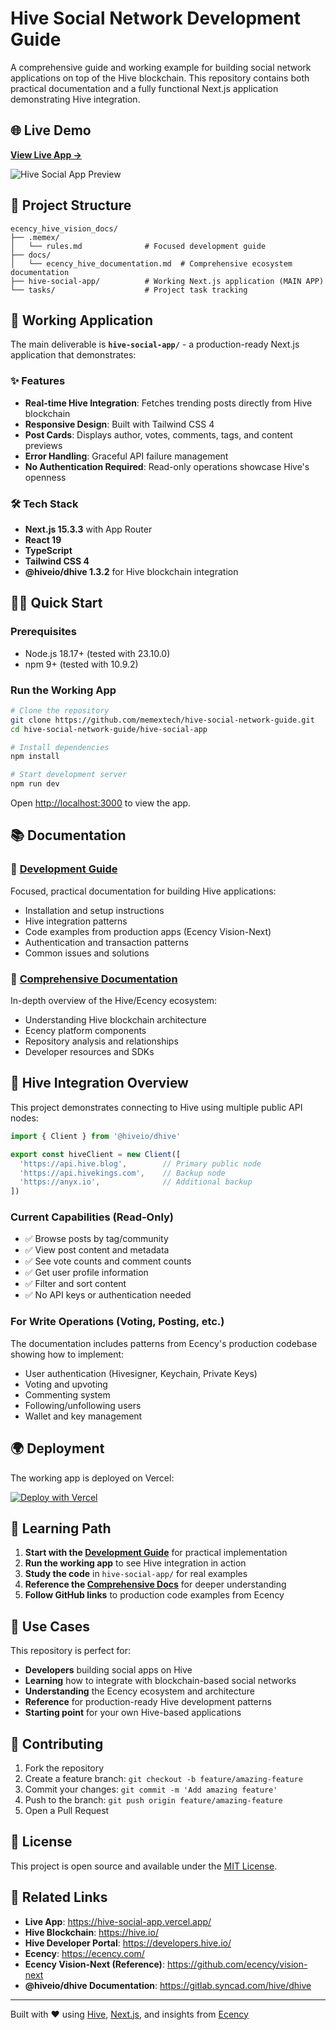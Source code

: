 # Hive Social Network Development Guide

A comprehensive guide and working example for building social network applications on top of the Hive blockchain. This repository contains both practical documentation and a fully functional Next.js application demonstrating Hive integration.

## 🌐 Live Demo

**[View Live App →](https://hive-social-app.vercel.app/)**

![Hive Social App Preview](https://github.com/user-attachments/assets/hive-social-preview.png)

## 📁 Project Structure

```
ecency_hive_vision_docs/
├── .memex/
│   └── rules.md              # Focused development guide
├── docs/
│   └── ecency_hive_documentation.md  # Comprehensive ecosystem documentation
├── hive-social-app/          # Working Next.js application (MAIN APP)
└── tasks/                    # Project task tracking
```

## 🚀 Working Application

The main deliverable is **`hive-social-app/`** - a production-ready Next.js application that demonstrates:

### ✨ Features
- **Real-time Hive Integration**: Fetches trending posts directly from Hive blockchain
- **Responsive Design**: Built with Tailwind CSS 4
- **Post Cards**: Displays author, votes, comments, tags, and content previews
- **Error Handling**: Graceful API failure management
- **No Authentication Required**: Read-only operations showcase Hive's openness

### 🛠️ Tech Stack
- **Next.js 15.3.3** with App Router
- **React 19** 
- **TypeScript**
- **Tailwind CSS 4**
- **@hiveio/dhive 1.3.2** for Hive blockchain integration

## 🏃‍♂️ Quick Start

### Prerequisites
- Node.js 18.17+ (tested with 23.10.0)
- npm 9+ (tested with 10.9.2)

### Run the Working App

```bash
# Clone the repository
git clone https://github.com/memextech/hive-social-network-guide.git
cd hive-social-network-guide/hive-social-app

# Install dependencies
npm install

# Start development server
npm run dev
```

Open [http://localhost:3000](http://localhost:3000) to view the app.

## 📚 Documentation

### 🎯 [Development Guide](/.memex/rules.md)
Focused, practical documentation for building Hive applications:
- Installation and setup instructions
- Hive integration patterns
- Code examples from production apps (Ecency Vision-Next)
- Authentication and transaction patterns
- Common issues and solutions

### 📖 [Comprehensive Documentation](/docs/ecency_hive_documentation.md)
In-depth overview of the Hive/Ecency ecosystem:
- Understanding Hive blockchain architecture
- Ecency platform components
- Repository analysis and relationships
- Developer resources and SDKs

## 🔗 Hive Integration Overview

This project demonstrates connecting to Hive using multiple public API nodes:

```typescript
import { Client } from '@hiveio/dhive'

export const hiveClient = new Client([
  'https://api.hive.blog',        // Primary public node
  'https://api.hivekings.com',    // Backup node  
  'https://anyx.io',              // Additional backup
])
```

### Current Capabilities (Read-Only)
- ✅ Browse posts by tag/community
- ✅ View post content and metadata  
- ✅ See vote counts and comment counts
- ✅ Get user profile information
- ✅ Filter and sort content
- ✅ No API keys or authentication needed

### For Write Operations (Voting, Posting, etc.)
The documentation includes patterns from Ecency's production codebase showing how to implement:
- User authentication (Hivesigner, Keychain, Private Keys)
- Voting and upvoting
- Commenting system
- Following/unfollowing users
- Wallet and key management

## 🌍 Deployment

The working app is deployed on Vercel:

[![Deploy with Vercel](https://vercel.com/button)](https://vercel.com/new/clone?repository-url=https://github.com/memextech/hive-social-network-guide&project-directory=hive-social-app)

## 📖 Learning Path

1. **Start with the [Development Guide](/.memex/rules.md)** for practical implementation
2. **Run the working app** to see Hive integration in action
3. **Study the code** in `hive-social-app/` for real examples
4. **Reference the [Comprehensive Docs](/docs/ecency_hive_documentation.md)** for deeper understanding
5. **Follow GitHub links** to production code examples from Ecency

## 🎯 Use Cases

This repository is perfect for:

- **Developers** building social apps on Hive
- **Learning** how to integrate with blockchain-based social networks
- **Understanding** the Ecency ecosystem and architecture
- **Reference** for production-ready Hive development patterns
- **Starting point** for your own Hive-based applications

## 🤝 Contributing

1. Fork the repository
2. Create a feature branch: `git checkout -b feature/amazing-feature`
3. Commit your changes: `git commit -m 'Add amazing feature'`
4. Push to the branch: `git push origin feature/amazing-feature`
5. Open a Pull Request

## 📄 License

This project is open source and available under the [MIT License](LICENSE).

## 🔗 Related Links

- **Live App**: https://hive-social-app.vercel.app/
- **Hive Blockchain**: https://hive.io/
- **Hive Developer Portal**: https://developers.hive.io/
- **Ecency**: https://ecency.com/
- **Ecency Vision-Next (Reference)**: https://github.com/ecency/vision-next
- **@hiveio/dhive Documentation**: https://gitlab.syncad.com/hive/dhive

---

Built with ❤️ using [Hive](https://hive.io/), [Next.js](https://nextjs.org/), and insights from [Ecency](https://ecency.com/)